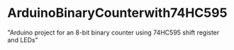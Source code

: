 # ArduinoBinaryCounterwith74HC595
"Arduino project for an 8-bit binary counter using 74HC595 shift register and LEDs"
